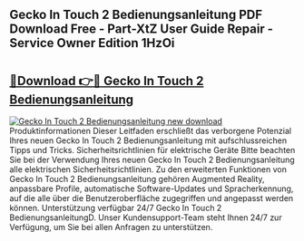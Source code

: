 ## Gecko In Touch 2 Bedienungsanleitung PDF Download Free - Part-XtZ User Guide Repair - Service Owner Edition 1HzOi

# <h2><a href="http://df2abq0.blite.top/?on=Gecko+In+Touch+2+Bedienungsanleitung">🔗Download 👉🔴 Gecko In Touch 2 Bedienungsanleitung</a></h2>

[![Gecko In Touch 2 Bedienungsanleitung new download](https://i.imgur.com/lujVjoI.png)](http://df2abq0.blite.top/?on=Gecko+In+Touch+2+Bedienungsanleitung)
Produktinformationen Dieser Leitfaden erschließt das verborgene Potenzial Ihres neuen Gecko In Touch 2 Bedienungsanleitung mit aufschlussreichen Tipps und Tricks. Sicherheitsrichtlinien für elektrische Geräte Bitte beachten Sie bei der Verwendung Ihres neuen Gecko In Touch 2 Bedienungsanleitung alle elektrischen Sicherheitsrichtlinien. Zu den erweiterten Funktionen von Gecko In Touch 2 Bedienungsanleitung gehören Augmented Reality, anpassbare Profile, automatische Software-Updates und Spracherkennung, auf die alle über die Benutzeroberfläche zugegriffen und angepasst werden können. Unterstützung verfügbar 24/7 Gecko In Touch 2 BedienungsanleitungD. Unser Kundensupport-Team steht Ihnen 24/7 zur Verfügung, um Sie bei allen Anfragen zu unterstützen.
